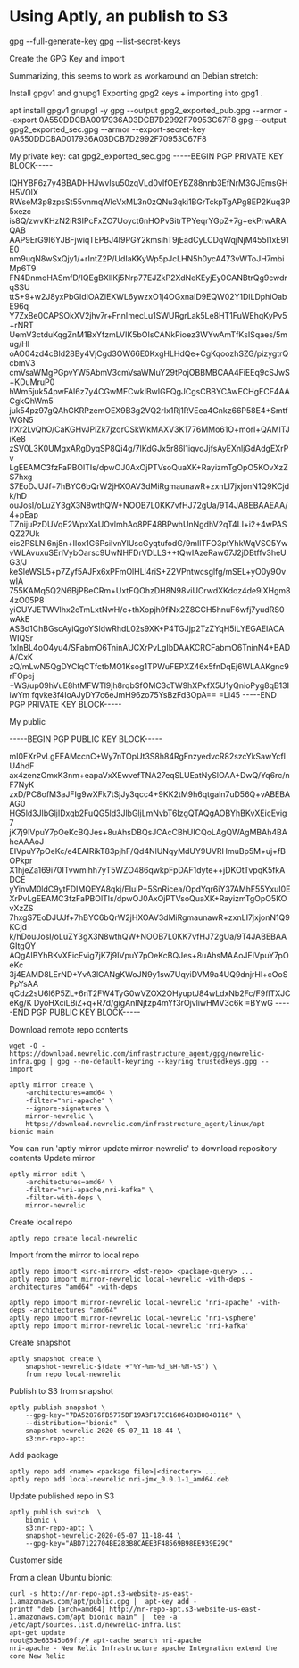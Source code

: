 # Using Aptly, an publish to S3
gpg --full-generate-key
gpg --list-secret-keys

Create the GPG Key and import

Summarizing, this seems to work as workaround on Debian stretch:

Install gpgv1 and gnupg1
Exporting gpg2 keys + importing into gpg1 .

apt install gpgv1 gnupg1 -y
gpg --output gpg2_exported_pub.gpg --armor --export 0A550DDCBA0017936A03DCB7D2992F70953C67F8
gpg --output gpg2_exported_sec.gpg --armor --export-secret-key 0A550DDCBA0017936A03DCB7D2992F70953C67F8

My private key:
cat gpg2_exported_sec.gpg
-----BEGIN PGP PRIVATE KEY BLOCK-----

lQHYBF6z7y4BBADHHJwvlsu50zqVLd0vIfOEYBZ88nnb3EfNrM3GJEmsGHH5VOIX
RWseM3p8zpsSt55vnmqWlcVxML3n0zQNu3qki1BGrTckpTgAPg8EP2Kuq3P5xezc
is8Q/zwvKHzN2iRSIPcFxZO7Uoyct6nHOPvSitrTPYeqrYGpZ+7g+ekPrwARAQAB
AAP9ErG9I6YJBFjwiqTEPBJ4I9PGY2kmsihT9jEadCyLCDqWqjNjM455I1xE91E0
nm9uqN8wSxQjy1/+rIntZ2P/UdIaKKyWp5pJcLHN5h0ycA473vWToJH7mbiMp6T9
FN4DnmoHASmfD/IQEgBXlIKj5Nrp77EJZkP2XdNeKEyjEy0CANBtrQg9cwdrqSSU
ttS+9+w2J8yxPbGIdIOAZlEXWL6ywzxO1j4OGxnaID9EQW02Y1DlLDphiOabE96q
Y7ZxBe0CAPSOkXV2jhv7r+FnnImecLu1SWURgrLak5Le8HT1FuWEhqKyPv5+rNRT
UemV3ctduKqgZnM1BxYfzmLVIK5bOIsCANkPioez3WYwAmTfKsISqaes/5mug/Hl
oAO04zd4cBld28By4VjCgd3OW66E0KxgHLHdQe+CgKqoozhSZG/pizygtrQcbmV3
cmVsaWMgPGpvYW5AbmV3cmVsaWMuY29tPojOBBMBCAA4FiEEq9cSJwS+KDuMruP0
hWm5juk54pwFAl6z7y4CGwMFCwkIBwIGFQgJCgsCBBYCAwECHgECF4AACgkQhWm5
juk54pz97gQAhGKRPzemOEX9B3g2VQ2rIx1Rj1RVEea4Gnkz66P58E4+SmtfWGN5
lrXr2LvQhO/CaKGHvJPlZk7jzqrCSkWkMAXV3K1776MMo61O+morl+QAMITJiKe8
zSV0L3K0UMgxARgDyqSP8Qi4g/7lKdGJx5r86l1iqvqJjfsAyEXnljGdAdgEXrPv
LgEEAMC3fzFaPBOlTIs/dpwOJ0AxOjPTVsoQuaXK+RayizmTgOpO5KOvXzZS7hxg
S7EoDJUJf+7hBYC6bQrW2jHXOAV3dMiRgmaunawR+zxnLI7jxjonN1Q9KCjdk/hD
ouJosI/oLuZY3gX3N8wthQW+NOOB7L0KK7vfHJ72gUa/9T4JABEBAAEAA/4+pEap
TZnijuPzDUVqE2WpxXaUOvlmhAo8PF48BPwhUnNgdhV2qT4LI+i2+4wPASQZ27Uk
eis2PSLNl6nj8n+IIox1G6PsiIvnYlUscGyqtufodG/9mIlTFO3ptYhkWqVSC5Yw
vWLAvuxuSErlVybOarsc9UwNHFDrVDLLS++tQwIAzeRaw67J2jDBtffv3heUG3/J
keSleWSL5+p7Zyf5AJFx6xPFmOlHLl4riS+Z2VPntwcsglfg/mSEL+yO0y9OvwIA
755KAMq5Q2N6BjPBeCRm+UxtFQOhzDH8N98viUCrwdXKdoz4de9lXHgm84zO05P8
yiCUYJETWVlhx2cTmLxtNwH/c+thXopjh9fiNx2Z8CCH5hnuF6wfj7yudRS0wAkE
ASBd1ChBGscAyiQgoYSldwRhdL02s9XK+P4TGJjp2TzZYqH5iLYEGAEIACAWIQSr
1xInBL4oO4yu4/SFabmO6TninAUCXrPvLgIbDAAKCRCFabmO6TninN4+BADA/CxK
zQ/mLwN5QgDYClqCTfctbMO1Ksog1TPWuFEPXZ46x5fnDqEj6WLAAKgnc9rFOpej
+WS/up09hVuE8htMFWTl9jh8rqbSfOMC3cTW9hXPxfX5U1yQnioPyg8qB13IiwYm
fqvke3f4IoAJyDY7c6eJmH96zo75YsBzFd3OpA==
=LI45
-----END PGP PRIVATE KEY BLOCK-----

My public

-----BEGIN PGP PUBLIC KEY BLOCK-----

mI0EXrPvLgEEAMccnC+Wy7nTOpUt3S8h84RgFnzyedvcR82szcYkSawYcflU4hdF
ax4zenzOmxK3nm+eapaVxXEwvefTNA27eqSLUEatNySlOAA+DwQ/Yq6rc/nF7NyK
zxD/PC8ofM3aJFIg9wXFk7tSjJy3qcc4+9KK2tM9h6qtgaln7uD56Q+vABEBAAG0
HG5ld3JlbGljIDxqb2FuQG5ld3JlbGljLmNvbT6IzgQTAQgAOBYhBKvXEicEvig7
jK7j9IVpuY7pOeKcBQJes+8uAhsDBQsJCAcCBhUICQoLAgQWAgMBAh4BAheAAAoJ
EIVpuY7pOeKc/e4EAIRikT83pjhF/Qd4NlUNqyMdUY9UVRHmuBp5M+uj+fBOPkpr
X1hjeZa169i70ITvwmihh7yT5WZO486qwkpFpDAF1dyte++jDKOtTvpqK5fkADCE
yYinvM0ldC9ytFDIMQEYA8qkj/EIuIP+5SnRicea/OpdYqr6iY37AMhF55YxuI0E
XrPvLgEEAMC3fzFaPBOlTIs/dpwOJ0AxOjPTVsoQuaXK+RayizmTgOpO5KOvXzZS
7hxgS7EoDJUJf+7hBYC6bQrW2jHXOAV3dMiRgmaunawR+zxnLI7jxjonN1Q9KCjd
k/hDouJosI/oLuZY3gX3N8wthQW+NOOB7L0KK7vfHJ72gUa/9T4JABEBAAGItgQY
AQgAIBYhBKvXEicEvig7jK7j9IVpuY7pOeKcBQJes+8uAhsMAAoJEIVpuY7pOeKc
3j4EAMD8LErND+YvA3lCANgKWoJN9y1sw7UqyiDVM9a4UQ9dnjrHl+cOoSPpYsAA
qCdz2sU6l6P5ZL+6nT2FW4TyG0wVZOX2OHyuptJ84wLdxNb2Fc/F9flTXJCeKg/K
DyoHXciLBiZ+q+R7d/gigAnINjtzp4mYf3rOjvliwHMV3c6k
=BYwG
-----END PGP PUBLIC KEY BLOCK-----

Download remote repo contents
```
wget -O - https://download.newrelic.com/infrastructure_agent/gpg/newrelic-infra.gpg | gpg --no-default-keyring --keyring trustedkeys.gpg --import
```
```
aptly mirror create \
    -architectures=amd64 \
    -filter="nri-apache" \
    --ignore-signatures \
    mirror-newrelic \
    https://download.newrelic.com/infrastructure_agent/linux/apt bionic main
```
You can run 'aptly mirror update mirror-newrelic' to download repository contents
Update mirror
```
aptly mirror edit \
    -architectures=amd64 \
    -filter="nri-apache,nri-kafka" \
    -filter-with-deps \
    mirror-newrelic
```

Create local repo
```
aptly repo create local-newrelic
```
Import from the mirror to local repo
```
aptly repo import <src-mirror> <dst-repo> <package-query> ...
aptly repo import mirror-newrelic local-newrelic -with-deps -architectures "amd64" -with-deps

aptly repo import mirror-newrelic local-newrelic 'nri-apache' -with-deps -architectures "amd64"
aptly repo import mirror-newrelic local-newrelic 'nri-vsphere'
aptly repo import mirror-newrelic local-newrelic 'nri-kafka'
```
Create snapshot
```
aptly snapshot create \
    snapshot-newrelic-$(date +"%Y-%m-%d_%H-%M-%S") \
    from repo local-newrelic
```
Publish to S3 from snapshot
```
aptly publish snapshot \
    --gpg-key="7DA52876FB5775DF19A3F17CC1606483B0848116" \
    --distribution="bionic"  \
    snapshot-newrelic-2020-05-07_11-18-44 \
    s3:nr-repo-apt: 
```
Add package
```
aptly repo add <name> <package file>|<directory> ...
aptly repo add local-newrelic nri-jmx_0.0.1-1_amd64.deb
```

Update published repo in S3
```
aptly publish switch  \
    bionic \
    s3:nr-repo-apt: \
    snapshot-newrelic-2020-05-07_11-18-44 \
    --gpg-key="ABD7122704BE283B8CAEE3F48569B98EE939E29C"
```

Customer side

From a clean Ubuntu bionic:
```
curl -s http://nr-repo-apt.s3-website-us-east-1.amazonaws.com/apt/public.gpg |  apt-key add -
printf "deb [arch=amd64] http://nr-repo-apt.s3-website-us-east-1.amazonaws.com/apt bionic main" |  tee -a /etc/apt/sources.list.d/newrelic-infra.list
apt-get update
root@53e63545b69f:/# apt-cache search nri-apache
nri-apache - New Relic Infrastructure apache Integration extend the core New Relic
```
